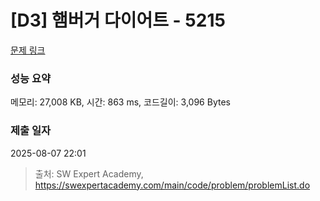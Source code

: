 # [D3] 햄버거 다이어트 - 5215 

[문제 링크](https://swexpertacademy.com/main/code/problem/problemDetail.do?contestProbId=AWT-lPB6dHUDFAVT) 

### 성능 요약

메모리: 27,008 KB, 시간: 863 ms, 코드길이: 3,096 Bytes

### 제출 일자

2025-08-07 22:01



> 출처: SW Expert Academy, https://swexpertacademy.com/main/code/problem/problemList.do